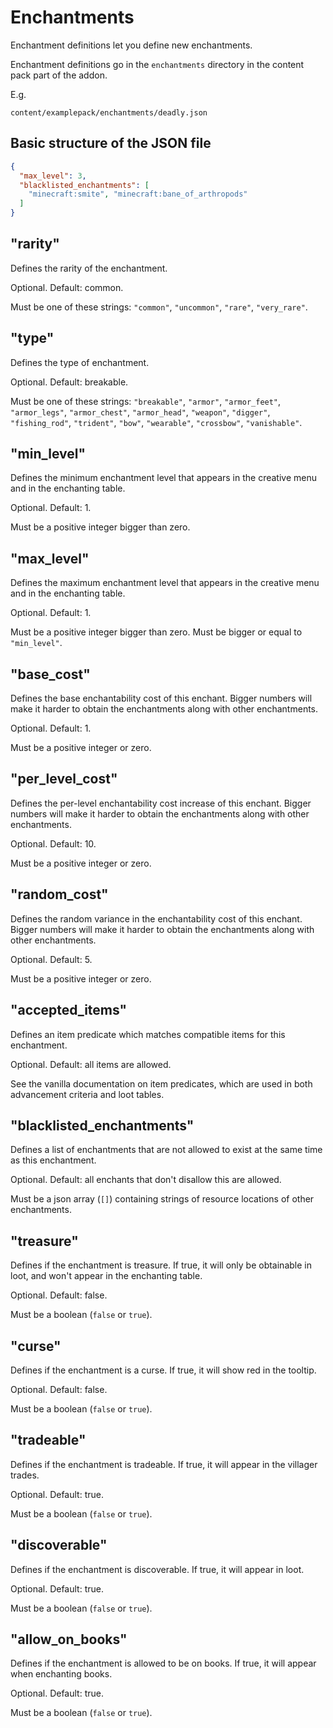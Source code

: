 # Enchantments

Enchantment definitions let you define new enchantments.

Enchantment definitions go in the `enchantments` directory in the content pack part of the addon.

E.g.
```
content/examplepack/enchantments/deadly.json
```

## Basic structure of the JSON file

```json
{
  "max_level": 3,
  "blacklisted_enchantments": [
    "minecraft:smite", "minecraft:bane_of_arthropods"
  ]
}
```

## "rarity"

Defines the rarity of the enchantment.

Optional. Default: common.

Must be one of these strings: `"common"`, `"uncommon"`, `"rare"`, `"very_rare"`.

## "type"

Defines the type of enchantment.

Optional. Default: breakable.

Must be one of these strings: `"breakable"`, `"armor"`, `"armor_feet"`, `"armor_legs"`, `"armor_chest"`, `"armor_head"`, `"weapon"`, `"digger"`, `"fishing_rod"`, `"trident"`, `"bow"`, `"wearable"`, `"crossbow"`, `"vanishable"`.

## "min_level"

Defines the minimum enchantment level that appears in the creative menu and in the enchanting table.

Optional. Default: 1.

Must be a positive integer bigger than zero.

## "max_level"

Defines the maximum enchantment level that appears in the creative menu and in the enchanting table.

Optional. Default: 1.

Must be a positive integer bigger than zero. Must be bigger or equal to `"min_level"`.

## "base_cost"

Defines the base enchantability cost of this enchant. Bigger numbers will make it harder to obtain the enchantments along with other enchantments.

Optional. Default: 1.

Must be a positive integer or zero.

## "per_level_cost"

Defines the per-level enchantability cost increase of this enchant. Bigger numbers will make it harder to obtain the enchantments along with other enchantments.

Optional. Default: 10.

Must be a positive integer or zero.

## "random_cost"

Defines the random variance in the enchantability cost of this enchant. Bigger numbers will make it harder to obtain the enchantments along with other enchantments.

Optional. Default: 5.

Must be a positive integer or zero.

## "accepted_items"

Defines an item predicate which matches compatible items for this enchantment.

Optional. Default: all items are allowed.

See the vanilla documentation on item predicates, which are used in both advancement criteria and loot tables.

## "blacklisted_enchantments"

Defines a list of enchantments that are not allowed to exist at the same time as this enchantment.

Optional. Default: all enchants that don't disallow this are allowed.

Must be a json array (`[]`) containing strings of resource locations of other enchantments.

## "treasure"

Defines if the enchantment is treasure. If true, it will only be obtainable in loot, and won't appear in the enchanting table.

Optional. Default: false.

Must be a boolean (`false` or `true`).

## "curse"

Defines if the enchantment is a curse. If true, it will show red in the tooltip.

Optional. Default: false.

Must be a boolean (`false` or `true`).

## "tradeable"

Defines if the enchantment is tradeable. If true, it will appear in the villager trades.

Optional. Default: true.

Must be a boolean (`false` or `true`).

## "discoverable"

Defines if the enchantment is discoverable. If true, it will appear in loot.

Optional. Default: true.

Must be a boolean (`false` or `true`).

## "allow_on_books"

Defines if the enchantment is allowed to be on books. If true, it will appear when enchanting books.

Optional. Default: true.

Must be a boolean (`false` or `true`).